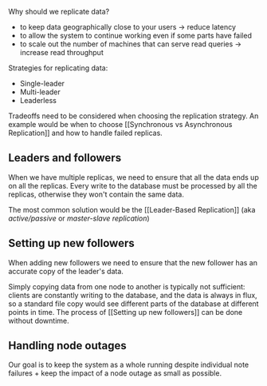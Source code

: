 Why should we replicate data?
- to keep data geographically close to your users -> reduce latency
- to allow the system to continue working even if some parts have failed
- to scale out the number of machines that can serve read queries -> increase read throughput

Strategies for replicating data:
- Single-leader
- Multi-leader
- Leaderless

Tradeoffs need to be considered when choosing the replication strategy. An example would be when to choose [[Synchronous vs Asynchronous Replication]] and how to handle failed replicas. 

## Leaders and followers

When we have multiple replicas, we need to ensure that all the data ends up on all the replicas.
Every write to the database must be processed by all the replicas, otherwise they won't contain the same data. 

The most common solution would be the [[Leader-Based Replication]] (aka *active/passive* or *master-slave replication*)

## Setting up new followers

When adding new followers we need to ensure that the new follower has an accurate copy of the leader's data.

Simply copying data from one node to another is typically not sufficient: clients are constantly writing to the database, and the data is always in flux, so a standard file copy would see different parts of the database at different points in time. The process of [[Setting up new followers]] can be done without downtime.

## Handling node outages

Our goal is to keep the system as a whole running despite individual note failures + keep the impact of a node outage as small as possible.

